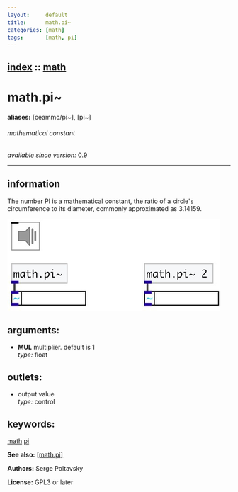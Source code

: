 ```yaml
---
layout:     default
title:      math.pi~
categories: [math]
tags:       [math, pi]
---
```

[index](index.html) :: [math](category_math.html)
---

# math.pi~
**aliases:** [ceammc/pi\~], [pi\~]


###### mathematical constant

*available since version:* 0.9

---


## information
The number PI is a mathematical constant, the ratio of a circle&#39;s circumference to its diameter, commonly approximated as 3.14159.


[![example](../examples/img/math.pi~.jpg)](../examples/pd/math.pi~.pd)



## arguments:

* **MUL**
multiplier. default is 1<br>
_type:_ float<br>









## outlets:

* output value<br>
_type:_ control



## keywords:

[math](keywords/math.html)
[pi](keywords/pi.html)



**See also:**
[\[math.pi\]](math.pi.html)




**Authors:** Serge Poltavsky




**License:** GPL3 or later





